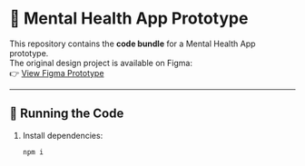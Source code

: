 # 🌱 Mental Health App Prototype  

This repository contains the **code bundle** for a Mental Health App prototype.  
The original design project is available on Figma:  
👉 [View Figma Prototype](https://www.figma.com/design/rueyAWsaFtfB8qUmWGndpt/Skill-Issue)  

---

## 🚀 Running the Code  

1. Install dependencies:  
   ```bash
   npm i
